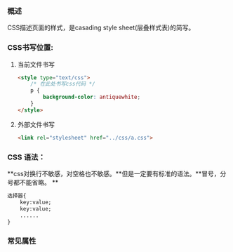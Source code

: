 ### 概述
CSS描述页面的样式，是casading style sheet(层叠样式表)的简写。

### CSS书写位置:

1. 当前文件书写

    ```html
    <style type="text/css">
        /* 在此处书写css代码 */
        p {
            background-color: antiquewhite;
        }
    </style>
    ```
2. 外部文件书写
    
    ```html
    <link rel="stylesheet" href="../css/a.css">
    ```
    
### CSS 语法：
**css对换行不敏感，对空格也不敏感。**但是一定要有标准的语法。**冒号，分号都不能省略。**

```html
选择器{
    key:value;
    key:value;
    ......
}
```

### 常见属性


